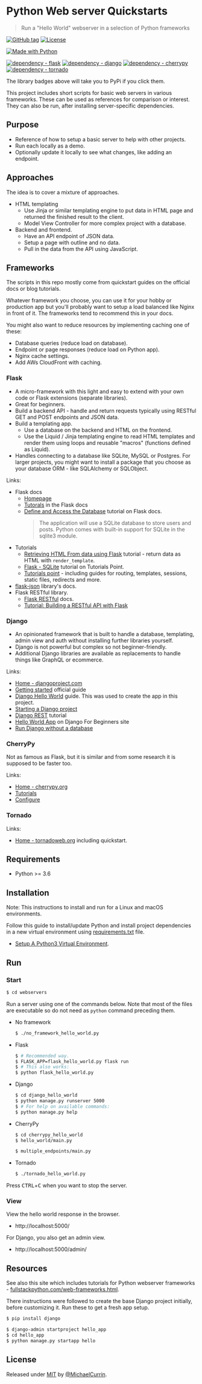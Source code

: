 # Python Web server Quickstarts
> Run a "Hello World" webserver in a selection of Python frameworks

[![GitHub tag](https://img.shields.io/github/tag/MichaelCurrin/python-webserver-quickstarts?include_prereleases=&sort=semver)](https://github.com/MichaelCurrin/python-webserver-quickstarts/releases/)
[![License](https://img.shields.io/badge/License-MIT-blue)](#license)

[![Made with Python](https://img.shields.io/badge/Python->=3.6-blue?logo=python&logoColor=white)](https://python.org)

[![dependency - flask](https://img.shields.io/badge/dependency-flask-blue)](https://pypi.org/project/flask)
[![dependency - django](https://img.shields.io/badge/dependency-django-blue)](https://pypi.org/project/django)
[![dependency - cherrypy](https://img.shields.io/badge/dependency-cherrypy-blue)](https://pypi.org/project/cherrypy)
[![dependency - tornado](https://img.shields.io/badge/dependency-tornado-blue)](https://pypi.org/project/tornado)

The library badges above will take you to PyPi if you click them.

This project includes short scripts for basic web servers in various frameworks. These can be used as references for comparison or interest. They can also be run, after installing server-specific dependencies.


## Purpose

- Reference of how to setup a basic server to help with other projects.
- Run each locally as a demo.
- Optionally update it locally to see what changes, like adding an endpoint.


## Approaches

The idea is to cover a mixture of approaches.

- HTML templating
   - Use Jinja or similar templating engine to put data in HTML page and returned the finished result to the client.
   - Model View Controller for more complex project with a database.
- Backend and frontend.
   - Have an API endpoint of JSON data.
   - Setup a page with outline and no data.
   - Pull in the data from the API using JavaScript.


## Frameworks

The scripts in this repo mostly come from quickstart guides on the official docs or blog tutorials.

Whatever framework you choose, you can use it for your hobby or production app but you'll probably want to setup a load balanced like Nginx in front of it. The frameworks tend to recommend this in your docs.

You might also want to reduce resources by implementing caching one of these:

- Database queries (reduce load on database).
- Endpoint or page responses (reduce load on Python app).
- Nginx cache settings.
- Add AWs CloudFront with caching.

### Flask

- A micro-framework with this light and easy to extend with your own code or Flask extensions (separate libraries).
- Great for beginners.
- Build a backend API - handle and return requests typically using RESTful GET and POST endpoints and JSON data.
- Build a templating app.
    - Use a database on the backend and HTML on the frontend.
    - Use the Liquid / Jinja templating engine to read HTML templates and render them using loops and reusable "macros" (functions defined as Liquid).
- Handles connecting to a database like SQLite, MySQL or Postgres. For larger projects, you might want to install a package that you choose as your database ORM - like SQLAlchemy or SQLObject.

Links:

- Flask docs
   - [Homepage](https://flask.palletsprojects.com/en/master/) 
   - [Tutorals](https://flask.palletsprojects.com/en/master/tutorial/) in the Flask docs
   - [Define and Access the Database](https://flask.palletsprojects.com/en/master/tutorial/database/) tutorial on Flask docs.
       > The application will use a SQLite database to store users and posts. Python comes with built-in support for SQLite in the sqlite3 module.
- Tutorials
   - [Retrieving HTML From data using Flask](https://www.geeksforgeeks.org/retrieving-html-from-data-using-flask/) tutorial - return data as HTML with `render_template`.
   - [Flask - SQLite](https://www.tutorialspoint.com/flask/flask_sqlite.htm) tutorial on Tutorials Point.
   - [Tutorials point](https://www.tutorialspoint.com/flask/) - including guides for routing, templates, sessions, static files, redirects and more.
- [flask-json](https://flask-json.readthedocs.io/en/latest/) library's docs.
- Flask RESTful library.
   - [Flask RESTful](https://flask-restful.readthedocs.io/en/latest/) docs.
   - [Tutorial: Building a RESTful API with Flask](https://kite.com/blog/python/flask-restful-api-tutorial/)

### Django

- An opinionated framework that is built to handle a database, templating, admin view and auth without installing further libraries yourself.
- Django is not powerful but complex so not beginner-friendly.
- Additional Django libraries are available as replacements to handle things like GraphQL or ecommerce.

Links:

- [Home - djangoproject.com](https://djangoproject.com)
- [Getting started](https://www.djangoproject.com/start/) official guide
- [Django Hello World](https://pythonprogramminglanguage.com/django-hello-world/) guide. This was used to create the app in this project.
- [Starting a Django project](https://realpython.com/django-setup/#create-an-app)
- [Django REST](https://www.django-rest-framework.org/tutorial/quickstart/) tutorial
- [Hello World App](https://djangoforbeginners.com/hello-world/) on Django For Beginners site
- [Run Django without a database](http://www.librador.com/2011/05/23/How-to-run-Django-tests-without-a-database/)

### CherryPy

Not as famous as Flask, but it is similar and from some research it is supposed to be faster too.

Links:

- [Home - cherrypy.org](https://cherrypy.org/)
- [Tutorials](https://docs.cherrypy.org/en/latest/tutorials.html#)
- [Configure](https://docs.cherrypy.org/en/latest/config.html)

### Tornado

Links:

- [Home - tornadoweb.org](https://www.tornadoweb.org/en/stable/index.html#) including quickstart.


## Requirements

- Python >= 3.6


## Installation

Note: This instructions to install and run for a Linux and macOS environments.


Follow this guide to install/update Python and install project dependencies in a new virtual environment using [requirements.txt](/requirements.txt) file.

- [Setup A Python3 Virtual Environment](https://gist.github.com/MichaelCurrin/3a4d14ba1763b4d6a1884f56a01412b7).


## Run

### Start

```bash
$ cd webservers
```

Run a server using one of the commands below. Note that most of the files are executable so do not need as `python` command preceding them.

- No framework
    ```bash
    $ ./no_framework_hello_world.py
    ```
- Flask
    ```bash
    $ # Recommended way.
    $ FLASK_APP=flask_hello_world.py flask run
    $ # This also works:
    $ python flask_hello_world.py
    ```
- Django
    ```bash
    $ cd django_hello_world
    $ python manage.py runserver 5000
    $ # For help on available commands:
    $ python manage.py help
    ```
- CherryPy
    ```bash
    $ cd cherrypy_hello_world
    $ hello_world/main.py

    $ multiple_endpoints/main.py
    ```
- Tornado
    ```bash
    $ ./tornado_hello_world.py
    ```

Press <kbd>CTRL</kbd>+<kbd>C</kbd> when you want to stop the server.

### View

View the hello world response in the browser.

- http://localhost:5000/

For Django, you also get an admin view.

- http://localhost:5000/admin/


## Resources

See also this site which includes tutorials for Python webserver frameworks - [fullstackpython.com/web-frameworks.html](https://www.fullstackpython.com/web-frameworks.html).


There instructions were followed to create the base Django project initially, before customizing it. Run these to get a fresh app setup.

```bash
$ pip install django

$ django-admin startproject hello_app
$ cd hello_app
$ python manage.py startapp hello
```


## License

Released under [MIT](/LICENSE) by [@MichaelCurrin](https://github.com/MichaelCurrin).
